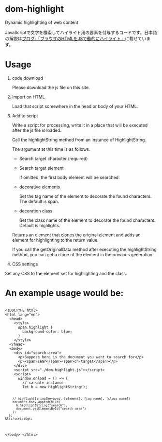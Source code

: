 # dom-highlight
Dynamic highlighting of web content

JavaScriptで文字を検索してハイライト用の要素を付与するコードです。日本語の解説は[ブログ:「ブラウザのHTMLをJSで動的にハイライト」](https://nanbu.marune205.net/2022/12/html-highlight-with.html?m=1)に載せています。


# Usage

1. code download

   Please download the js file on this site.

2. Import on HTML

   Load that script somewhere in the head or body of your HTML.

3. Add to script

   Write a script for processing, write it in a place that will be executed after the js file is loaded.

   Call the highlightString method from an instance of HighlightString.

   The argument at this time is as follows.

   - Search target character (required)
   - Search target element
  
      If omitted, the first body element will be searched.

   - decorative elements
   
      Set the tag name of the element to decorate the found characters. The default is span.
      
   - decoration class

      Set the class name of the element to decorate the found characters. Default is highlights.

   Returns an element that clones the original element and adds an element for highlighting to the return value.

   If you call the getOriginalData method after executing the highlightString method, you can get a clone of the element in the previous generation.

4. CSS settings

  Set any CSS to the element set for highlighting and the class.

# An example usage would be:

<div><pre><code>
&lt;!DOCTYPE html&gt;
&lt;html lang="en"&gt;
  &lt;head&gt;
    &lt;style&gt;
      span.highlight {
        background-color: blue;
      }
    &lt;/style&gt;
  &lt;/head&gt;
  &lt;body&gt;
    &lt;div id="search-area"&gt;
      &lt;p&gt;Suppose here is the document you want to search for&lt;/p&gt;
      &lt;p&gt;&lt;span&gt;sear&lt;/span&gt;&lt;span&gt;ch-target&lt;/span&gt;&lt;/p&gt;
    &lt;/div&gt;
    &lt;script src="./dom-highlight.js"&gt;&lt;/script&gt;
    &lt;script&gt;
      window.onload = () =&gt; {
        // careate instance
        let h = new HighlightString();

        // highlightString(keyword, [element], [tag name], [class name])
        document.body.appendChild(
          h.highlightString("search"),
          document.getElementById("search-area")
        );
      };
    &lt;/script&gt;
  &lt;/body&gt;
&lt;/html&gt;</code></pre></div>

